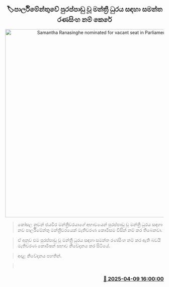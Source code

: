 <p align='center'><b><h2 align='center' title='Samantha Ranasinghe nominated for vacant seat in Parliament'>🏷පාර්ලිමේන්තුවේ පුරප්පාඩු වූ මන්ත්‍රී ධුරය සඳහා සමන්ත රණසිංහ නම් ‍කෙරේ</h2></b></p>
<p align='center'><img src='https://helakuru.sgp1.cdn.digitaloceanspaces.com/esana/images/lib/election[1].jpg' width='600' alt='Samantha Ranasinghe nominated for vacant seat in Parliament'></p>

> කෝසල නුවන් ජයවීර මන්ත්‍රීවරයාගේ අභාවයෙන් පුරප්පාඩු වූ මන්ත්‍රී ධුරය සඳහා නව පාර්ලිමේන්තු මන්ත්‍රීවරයෙක් මැතිවරණ කොමිසම විසින් නම් කර තිබෙනවා.

> ඒ අනුව එම පුරප්පාඩු වූ මන්ත්‍රී ධුරය සඳහා සමන්ත රණසිංහ නම් කර ඇති බවයි මැතිවරණ කොමිෂන් සභාව නිවේදනය කර සිටියේ.

> අදාළ නිවේදනය පහතින්.

>  



<h3 align='right'><a href='https://www.helakuru.lk/esana/p/109129/'>📅 2025-04-09 16:00:00</a></h3>
